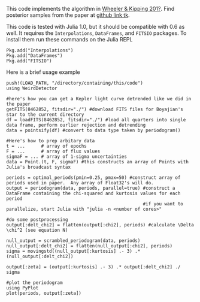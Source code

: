 This code implements the algorithm in [Wheeler & Kipping 201?]().  Find posterior samples from the paper at [github link tk]().

This code is tested with Julia 1.0, but it should be compatible with 0.6 as well.  It requires the `Interpolations`, `DataFrames`, and `FITSIO` packages.  To install them run these commands on the Julia REPL

    Pkg.add("Interpolations")
    Pkg.add("DataFrames")
    Pkg.add("FITSIO")

Here is a brief usage example

    push!(LOAD_PATH, "/directory/containing/this/code")
    using WeirdDetector
    
    #here's how you can get a Kepler light curve detrended like we did in the paper
    getFITS(8462852, fitsdir="./") #download FITS files for Boyajian's star to the current directory
    df = loadFITS(8462852, fitsdir="./") #load all quarters into single data frame, perform ourlier rejection and detrending
    data = pointsify(df) #convert to data type taken by periodogram()

    #Here's how to prep arbitary data
    t = ...      # array of epochs
    F = ...      # array of flux values
    sigmaF = ... # array of 1-sigma uncertainties
    data = Point.(t, F, sigmaF) #this constructs an array of Points with Julia's broadcast syntax

    periods = optimal_periods(pmin=0.25, pmax=50) #construct array of periods used in paper.  Any array of Float32's will do.
    output = periodogram(data, periods, parallel=true) #construct a DataFrame containing the chi-squared and kurtosis values for each period
                                                       #if you want to parallelize, start Julia with "julia -n <number of cores>"
    
    #do some postprocessing 
    output[:delt_chi2] = flatten(output[:chi2], periods) #calculate \Delta \chi^2 (see equation N)

    null_output = scrambled_periodogram(data, periods)
    null_output[:delt_chi2] = flatten(null_output[:chi2], periods)
    sigma = movingstd((null_output[:kurtosis] .- 3) .* (null_output[:delt_chi2])

    output[:zeta] = (output[:kurtosis] .- 3) .* output[:delt_chi2] ./ sigma

    #plot the periodogram
    using PyPlot
    plot(periods, output[:zeta])

    
